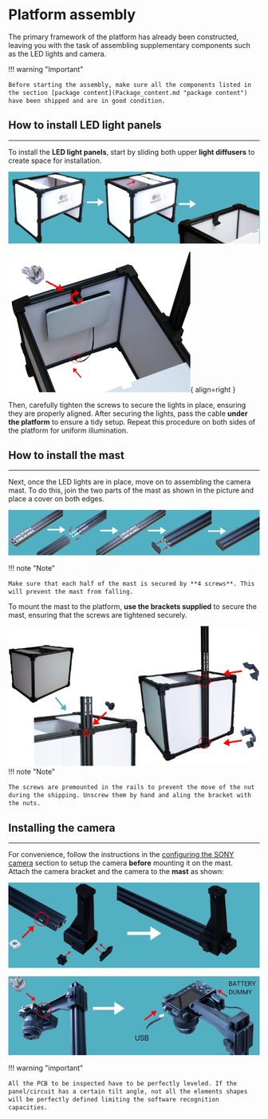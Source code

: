 
# Platform assembly

The primary framework of the platform has already been constructed, leaving you with the task of assembling supplementary components such as the LED lights and camera. 
  
!!! warning "Important"

    Before starting the assembly, make sure all the components listed in the section [package content](Package_content.md "package content") have been shipped and are in good condition.

## How to install LED light panels
___

To install the **LED light panels**, start by sliding both upper **light diffusers** to create space for installation.
  
![Platform with upper panels slided](assets/assembly-1.PNG)

![Platform with lights secured](assets/assemble2.PNG){ align=right }

 Then, carefully tighten the screws to secure the lights in place, ensuring they are properly aligned. After securing the lights, pass the cable **under the platform** to ensure a tidy setup. Repeat this procedure on both sides of the platform for uniform illumination. 

## How to install the mast 

___

Next, once the LED lights are in place, move on to assembling the camera mast. To do this, join the two parts of the mast as shown in the picture and place a cover on both edges.

  
![Mast ](assets/assembly-3.PNG)

!!! note "Note"

    Make sure that each half of the mast is secured by **4 screws**. This will prevent the mast from falling.

  To mount the mast to the platform, **use the brackets supplied** to secure the mast, ensuring that the screws are tightened securely.
  

 ![Platform with the mast attached](assets/assemble4.PNG)
!!! note "Note"

    The screws are premounted in the rails to prevent the move of the nut during the shipping. Unscrew them by hand and aling the bracket with the nuts.

## Installing the camera
___

For convenience, follow the instructions in the [configuring the SONY camera](Connect-the-camera.md/#parameters "Configuring the SONY camera") section to setup the camera **before** mounting it on the mast.  
Attach the camera bracket and the camera to the **mast** as shown:

![Mast with the camera bracket.](assets/assemble5.PNG)

![Camera attached to the mast. ](assets/assembly-6.jpg)

!!! warning "important"

    All the PCB to be inspected have to be perfectly leveled. If the panel/circuit has a certain tilt angle, not all the elements shapes will be perfectly defined limiting the software recognition capacities.
